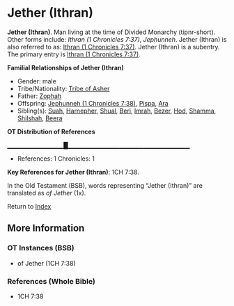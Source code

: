 # Jether (Ithran)
**Jether (Ithran)**. 
Man living at the time of Divided Monarchy (tipnr-short). 
Other forms include: 
*Ithran (1 Chronicles 7:37)*, *Jephunneh*. 
Jether (Ithran) is also referred to as: 
[Ithran (1 Chronicles 7:37)](Ithran.2.md). 
Jether (Ithran) is a subentry. The primary entry is 
[Ithran (1 Chronicles 7:37)](Ithran.2.md). 




**Familial Relationships of Jether (Ithran)**


* Gender: male
* Tribe/Nationality: [Tribe of Asher](../../../groups/md/acai/Asher.md)
* Father: [Zophah](Zophah.md)
* Offspring: [Jephunneh (1 Chronicles 7:38)](Jephunneh.2.md), [Pispa](Pispa.md), [Ara](Ara.md)
* Sibling(s): [Suah](Suah.md), [Harnepher](Harnepher.md), [Shual](Shual.md), [Beri](Beri.md), [Imrah](Imrah.md), [Bezer](Bezer.md), [Hod](Hod.md), [Shamma](Shamma.md), [Shilshah](Shilshah.md), [Beera](Beera.md)


**OT Distribution of References**

▁▁▁▁▁▁▁▁▁▁▁▁█▁▁▁▁▁▁▁▁▁▁▁▁▁▁▁▁▁▁▁▁▁▁▁▁▁▁
* References: 1 Chronicles: 1



**Key References for Jether (Ithran)**: 
1CH 7:38. 


In the Old Testament (BSB), words representing “Jether (Ithran)” are translated as 
*of Jether* (1x). 




Return to [Index](00-Index.md)

## More Information

### OT Instances (BSB)

* of Jether (1CH 7:38)



### References (Whole Bible)

* 1CH 7:38



